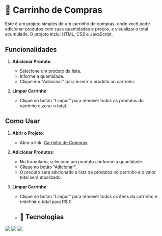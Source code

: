 # 🛒 Carrinho de Compras

Este é um projeto simples de um carrinho de compras, onde você pode adicionar produtos com suas quantidades e preços, e visualizar o total acumulado. O projeto inclui HTML, CSS e JavaScript.

## Funcionalidades

1. **Adicionar Produto**:
   - Selecione um produto da lista.
   - Informe a quantidade.
   - Clique em "Adicionar" para inserir o produto no carrinho.

2. **Limpar Carrinho**:
   - Clique no botão "Limpar" para remover todos os produtos do carrinho e zerar o total.

## Como Usar

1. **Abrir o Projeto**:
   - Abra o link: [Carrinho de Compras](https://carrinho-de-compras-livid-nine.vercel.app)

2. **Adicionar Produtos**:
   - No formulário, selecione um produto e informe a quantidade.
   - Clique no botão "Adicionar".
   - O produto será adicionado à lista de produtos no carrinho e o valor total será atualizado.

3. **Limpar Carrinho**:
   - Clique no botão "Limpar" para remover todos os itens do carrinho e redefinir o total para R$ 0.
  
   - ## 🚀 Tecnologias
<div>
  <img src="https://img.shields.io/badge/HTML-239120?style=for-the-badge&logo=html5&logoColor=white">
  <img src="https://img.shields.io/badge/CSS-239120?&style=for-the-badge&logo=css3&logoColor=white">
  <img src="https://img.shields.io/badge/JavaScript-F7DF1E?style=for-the-badge&logo=javascript&logoColor=black">
</div>
